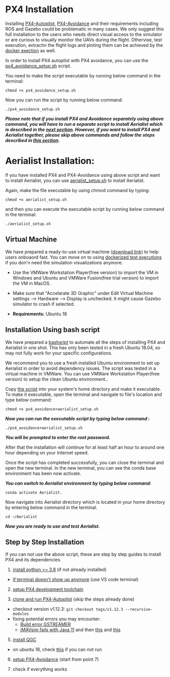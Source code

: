 # PX4 Installation

Installing [PX4-Autopilot](https://github.com/PX4/PX4-Autopilot), [PX4-Avoidance](https://github.com/PX4/PX4-Avoidance) and their requirements including ROS and Gazebo could be problematic in many cases. We only suggest this full installation to the users who needs direct visual access to the simulator or are curious to visually monitor the UAVs during the flight. Othervise, test execution, extractin the flight logs and ploting them can be achieved by the [docker exection](../README.md#dockerized-test-execution) as well.

In order to install PX4 autopilot with PX4 avoidance, you can use the [px4_avoidance_setup.sh](../setup_script/px4_avoidance_setup.sh) script.

You need to make the script executable by running below command in the terminal:

```
chmod +x px4_avoidance_setup.sh
```

Now you can run the script by running below command:

```
./px4_avoidance_setup.sh
```

***Please note that if you install PX4 and Avoidance separately using above command, you will have to run a separate
script to install Aerialist which is described in the [next section](#aerialist-installation). 
However, if you want to install PX4 and Aerialist together, please skip above commands and follow the steps described in [this section](#installation-using-bash-script).***

# Aerialist Installation:

If you have installed PX4 and PX4-Avoidance using above script and want to install Aerialist,
you can use [aerialist_setup.sh](../setup_script/aerialist_setup.sh) to install Aerialist.

Again, make the file executable by using chmod command by typing:

```
chmod +x aerialist_setup.sh
```

and then you can execute the executable script by running below command in the terminal:

```
./aerialist_setup.sh
```

## Virtual Machine

We have prepared a ready-to-use virtual machine ([download link](https://zhaw-my.sharepoint.com/:f:/g/personal/mazr_zhaw_ch/EnxLqlyju6RMhUYV_SXTqBEBfxundq_-X67eRQAwCPjHvg?e=9953JZ)) to help users onboaord fast. You can move on to using [dockerized test executions](../README.md#dockerized-test-execution) if you don'n need the simulation visualizations anymore.

- Use the VMWare Workstation Player(free version) to import the VM in Windows and Ubuntu and VMWare Fusion(free trial version) to import the VM in MacOS.
- Make sure that "Accelarate 3D Graphic" under Edit Virtual Machine settings --> Hardware --> Display is unchecked. It might cause Gazebo simulator to crash if selected.

- **Requirements:** Ubuntu 18

## Installation Using bash script

We have prepared a [bashsript](../setup_script/px4_avoidance+aerialist_setup.sh) to automate all the steps of installing PX4 and Aerialist in one shot. This has only been tested in a fresh Ubuntu 18.04, so may not fully work for your specific configurations.

We recommend you to use a fresh installed Ubuntu environment to set up Aerialist in order to avoid dependency issues.
The script was tested in a virtual machine in VMWare.
You can use VMWare Workstation Player(free version) to setup the clean Ubuntu environment..

Copy [the script](../setup_script/px4_avoidance+aerialist_setup.sh) into your system's home directory and make it executable. To make it executable, open the terminal and navigate to file's location and type below command:

```
chmod +x px4_avoidance+aerialist_setup.sh
```

***Now you can run the executable script by typing below command :***

```
./px4_avoidance+aerialist_setup.sh 
```

***You will be prompted to enter the root password.*** 

After that the installation will continue for at least half an hour to around one hour depending on your Internet speed.

Once the script has completed successfully, you can close the terminal and open the new terminal.
In the new terminal, you can see the conda base environment has been now activate.

***You can switch to Aerialist environment by typing below command:***

```
conda activate Aerialist.
```

Now navigate into Aerialist directory which is located in your home directory by entering below command in the terminal.

```
cd ~/Aerialist
```

***Now you are ready to use and test Aerialist.*** 


## Step by Step Installation

If you can not use the above script, these are step by step guides to install PX4 and its dependencies.

1. [install python >= 3.8](https://www.itsupportwale.com/blog/how-to-upgrade-to-python-3-8-on-ubuntu-18-04-lts/) (if not already installed)

- [if terminal doesn't show up anymore](https://askubuntu.com/questions/1132349/terminal-not-opening-up-after-upgrading-python-to-3-7) (use VS code terminal)

2. [setup PX4 development toolchain](https://docs.px4.io/main/en/dev_setup/dev_env_linux_ubuntu.html#ros-melodic-ubuntu-18-04)

3. [clone and run PX4-Autopilot](https://docs.px4.io/main/en/dev_setup/building_px4.html) (skip the steps already done)

- checkout version v1.12.3: `git checkout tags/v1.12.3 --recursive-modules`
- fixing potential errors you may encounter:
  - [Build error GSTREAMER](https://github.com/PX4/PX4-Autopilot/issues/13117)
  - [jMAVsim fails with Java 11](https://github.com/PX4/jMAVSim/issues/96#issuecomment-500788800) and then [this](https://github.com/PX4/PX4-Autopilot/issues/9557#issuecomment-512137607) and [this](https://github.com/PX4/PX4-Autopilot/issues/9557#issuecomment-589559521)

5. [install QGC](https://docs.qgroundcontrol.com/master/en/getting_started/download_and_install.html#ubuntu)

- on ubuntu 18, check [this](https://github.com/mavlink/qgroundcontrol/issues/9847#issuecomment-918133080) if you can not run

6. [setup PX4-Avoidance](https://github.com/PX4/PX4-Avoidance#installation) (start from point 7)

7. check if everything works
